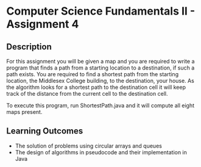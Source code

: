 # Computer Science Fundamentals II - Assignment 4

## Description
For this assignment you will be given a map and you are required to write a program that finds a path from a starting location to a destination, if such a path exists. You are required to find a shortest path from the starting location, the Middlesex College building, to the destination, your house. As the algorithm looks for a shortest path to the destination cell it will keep track of the distance from the current cell to the destination cell.

To execute this program, run ShortestPath.java and it will compute all eight maps present.

## Learning Outcomes
- The solution of problems using circular arrays and queues
- The design of algorithms in pseudocode and their implementation in Java
